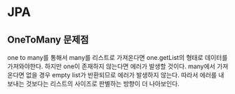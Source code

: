 # JPA

## OneToMany 문제점

one to many를 통해서 many를 리스트로 가져온다면 one.getList의 형태로 데이터를 가져와야한다. 하지만 one이 존재하지 않는다면 에러가 발생할 것이다. many에서 가져온다면 없을 경우 empty list가 반환되므로 에러가 발생하지 않는다. 따라서 에러를 내보내는 것보다는 리스트의 사이즈로 판별하는 방향이 더 나아보인다.
